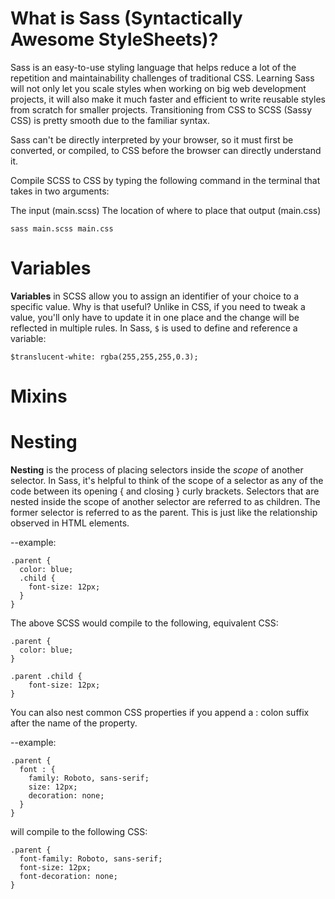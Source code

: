 # What is Sass (Syntactically Awesome StyleSheets)? 

Sass is an easy-to-use styling language that helps reduce a lot of the repetition and maintainability challenges of traditional CSS. Learning Sass will not only let you scale styles when working on big web development projects, it will also make it much faster and efficient to write reusable styles from scratch for smaller projects. Transitioning from CSS to SCSS (Sassy CSS) is pretty smooth due to the familiar syntax. 

Sass can't be directly interpreted by your browser, so it must first be converted, or compiled, to CSS before the browser can directly understand it.

Compile SCSS to CSS by typing the following command in the terminal that takes in two arguments:

The input (main.scss)
The location of where to place that output (main.css)

```
sass main.scss main.css
```

# Variables
**Variables** in SCSS allow you to assign an identifier of your choice to a specific value. Why is that useful? Unlike in CSS, if you need to tweak a value, you'll only have to update it in one place and the change will be reflected in multiple rules. In Sass, ```$``` is used to define and reference a variable:

```
$translucent-white: rgba(255,255,255,0.3);
```

# Mixins

# Nesting
**Nesting** is the process of placing selectors inside the *scope* of another selector. In Sass, it's helpful to think of the scope of a selector as any of the code between its opening { and closing } curly brackets. Selectors that are nested inside the scope of another selector are referred to as children. The former selector is referred to as the parent. This is just like the relationship observed in HTML elements.

--example: 
```
.parent {
  color: blue;
  .child {
    font-size: 12px;
  }
}
```

The above SCSS would compile to the following, equivalent CSS:
```
.parent {
  color: blue;
}

.parent .child {
    font-size: 12px;
}
```

You can also nest common CSS properties if you append a : colon suffix after the name of the property.

--example: 
```
.parent {
  font : {
    family: Roboto, sans-serif;
    size: 12px;
    decoration: none;
  }
}
```
will compile to the following CSS:
```
.parent {
  font-family: Roboto, sans-serif;
  font-size: 12px;
  font-decoration: none;
}
```


